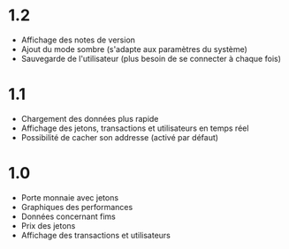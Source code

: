 # 1.2

- Affichage des notes de version
- Ajout du mode sombre (s'adapte aux paramètres du système)
- Sauvegarde de l'utilisateur (plus besoin de se connecter à chaque fois)

# 1.1

- Chargement des données plus rapide
- Affichage des jetons, transactions et utilisateurs en temps réel
- Possibilité de cacher son addresse (activé par défaut)

# 1.0

- Porte monnaie avec jetons
- Graphiques des performances
- Données concernant fims
- Prix des jetons
- Affichage des transactions et utilisateurs
